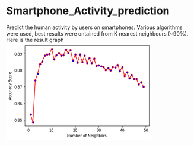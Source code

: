 # Smartphone_Activity_prediction
Predict the human activity by users on smartphones. Various algorithms were used, best results were ontained from K nearest neighbours (~90%).
Here is the result graph ![img](https://raw.githubusercontent.com/ArnavBalyan/Smartphone_Activity_prediction/master/data/res.png)

